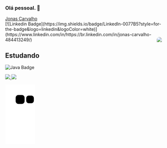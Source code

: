 ### Olá pessoal. 👋

<!--
**JonasOak/jonasoak** is a ✨ _special_ ✨ repository because its `README.md` (this file) appears on your GitHub profile.
-->
<div class="badge-base LI-profile-badge" data-locale="en_US" data-size="medium" data-theme="dark" data-type="HORIZONTAL" data-vanity="jonas-carvalho-1b7406250" data-version="v1"><a class="badge-base__link LI-simple-link" href="https://br.linkedin.com/in/jonas-carvalho-1b7406250?trk=profile-badge">Jonas Carvalho</a></div>
[![Linkedin Badge](https://img.shields.io/badge/LinkedIn-0077B5?style=for-the-badge&logo=linkedin&logoColor=white)](https://www.linkedin.com/in/https://br.linkedin.com/in/jonas-carvalho-484413249/)
 <img align="right" height="150" style="border-radius:50px;" src="https://user-images.githubusercontent.com/101530786/188286909-71a896ba-4dca-4088-bf76-35a4192d8c43.gif">
 
## Estudando
![Java Badge](https://img.shields.io/badge/Java-ED8B00?style=for-the-badge&logo=java&logoColor=white)

  <div>
  <a href="https://github.com/JonasOak">
  <img height="160em" src="https://github-readme-stats.vercel.app/api?username=JonasOak&show_icons=true&theme=midnight-purple&include_all_commits=true&count_private=true"/>
  <img height="110em" src="https://github-readme-stats.vercel.app/api/top-langs/?username=JonasOak&layout=compact&langs_count=7&theme=midnight-purple"/>
</div>

![snake gif](https://github.com/BibiBrave/BibiBrave/blob/output/github-contribution-grid-snake.svg)

